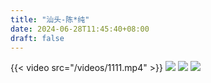 ```yaml
---
title: "汕头-陈*纯"
date: 2024-06-28T11:45:40+08:00
draft: false
---
```

{{< video src="/videos/1111.mp4" >}}
![](/img/0707.jpg)
![](/img/0404.jpg)
![](/img/222.png)
